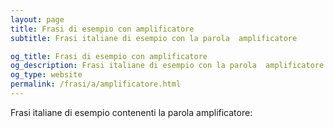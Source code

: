```yaml
---
layout: page
title: Frasi di esempio con amplificatore 
subtitle: Frasi italiane di esempio con la parola  amplificatore

og_title: Frasi di esempio con amplificatore 
og_description: Frasi italiane di esempio con la parola  amplificatore
og_type: website
permalink: /frasi/a/amplificatore.html
---
```


Frasi italiane di esempio contenenti la parola amplificatore:


